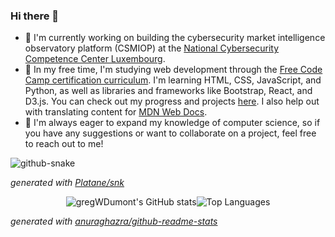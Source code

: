### Hi there 👋

- 🔭 I'm currently working on building the cybersecurity market intelligence observatory platform (CSMIOP) at the [National Cybersecurity Competence Center Luxembourg](https://nc3.lu/).
- 🌱 In my free time, I'm studying web development through the [Free Code Camp certification curriculum](https://www.freecodecamp.org/news/freecodecamp-certifications/). I'm learning HTML, CSS, JavaScript, and Python, as well as libraries and frameworks like Bootstrap, React, and D3.js. You can check out my progress and projects [here](https://github.com/gregWDumont/FreeCodeCamp_certifications). I also help out with translating content for [MDN Web Docs](https://developer.mozilla.org/).
- 👯 I'm always eager to expand my knowledge of computer science, so if you have any suggestions or want to collaborate on a project, feel free to reach out to me!

<picture>
	<source
		media="(prefers-color-scheme: dark)" srcset="https://raw.githubusercontent.com/gregWDumont/gregWDumont/output/github-contribution-grid-snake-dark.svg"
	/>
	<source
		media="(prefers-color-scheme: light)" srcset="https://raw.githubusercontent.com/gregWDumont/gregWDumont/output/github-contribution-grid-snake.svg"
	/>
	<img
  		alt="github-snake"
	/>
</picture>

_generated with [Platane/snk](https://github.com/Platane/snk)_

<div align="center">	
	<div style="display: flex; flex-wrap: wrap; justify-content: center; align-items: space-between;">
		<img src="https://github-readme-stats.vercel.app/api?username=gregWDumont&show_icons=true&count_private=true&theme=chartreuse-dark" alt="gregWDumont's GitHub stats" />
		<img src="https://github-readme-stats.vercel.app/api/top-langs/?username=gregWDumont&layout=donut&theme=chartreuse-dark" alt="Top Languages" />
	</div>
</div>

_generated with [anuraghazra/github-readme-stats](https://github.com/anuraghazra/github-readme-stats)_
